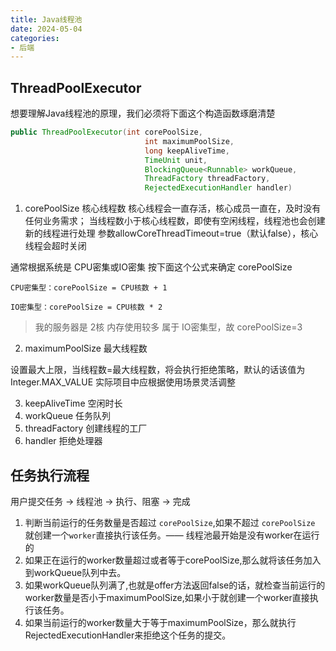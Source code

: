 ```yaml
---
title: Java线程池
date: 2024-05-04
categories:
- 后端
---
```


## ThreadPoolExecutor

想要理解Java线程池的原理，我们必须将下面这个构造函数琢磨清楚

```java
public ThreadPoolExecutor(int corePoolSize,
                              int maximumPoolSize,
                              long keepAliveTime,
                              TimeUnit unit,
                              BlockingQueue<Runnable> workQueue,
                              ThreadFactory threadFactory,
                              RejectedExecutionHandler handler)

```

1. corePoolSize 核心线程数
核心线程会一直存活，核心成员一直在，及时没有任何业务需求；
当线程数小于核心线程数，即使有空闲线程，线程池也会创建新的线程进行处理
参数allowCoreThreadTimeout=true（默认false），核心线程会超时关闭

通常根据系统是 CPU密集或IO密集 按下面这个公式来确定 corePoolSize

```shell
CPU密集型：corePoolSize = CPU核数 + 1

IO密集型：corePoolSize = CPU核数 * 2
```

> 我的服务器是 2核 内存使用较多 属于 IO密集型，故 corePoolSize=3

2. maximumPoolSize 最大线程数

设置最大上限，当线程数=最大线程数，将会执行拒绝策略，默认的话该值为Integer.MAX_VALUE
实际项目中应根据使用场景灵活调整

3. keepAliveTime 空闲时长
4. workQueue 任务队列
5. threadFactory 创建线程的工厂
6. handler 拒绝处理器

## 任务执行流程

用户提交任务 -> 线程池 -> 执行、阻塞 -> 完成

1. 判断当前运行的任务数量是否超过 `corePoolSize`,如果不超过 `corePoolSize` 就创建一个`worker`直接执行该任务。—— 线程池最开始是没有worker在运行的
2. 如果正在运行的worker数量超过或者等于corePoolSize,那么就将该任务加入到workQueue队列中去。
3. 如果workQueue队列满了,也就是offer方法返回false的话，就检查当前运行的worker数量是否小于maximumPoolSize,如果小于就创建一个worker直接执行该任务。
4. 如果当前运行的worker数量大于等于maximumPoolSize，那么就执行RejectedExecutionHandler来拒绝这个任务的提交。
